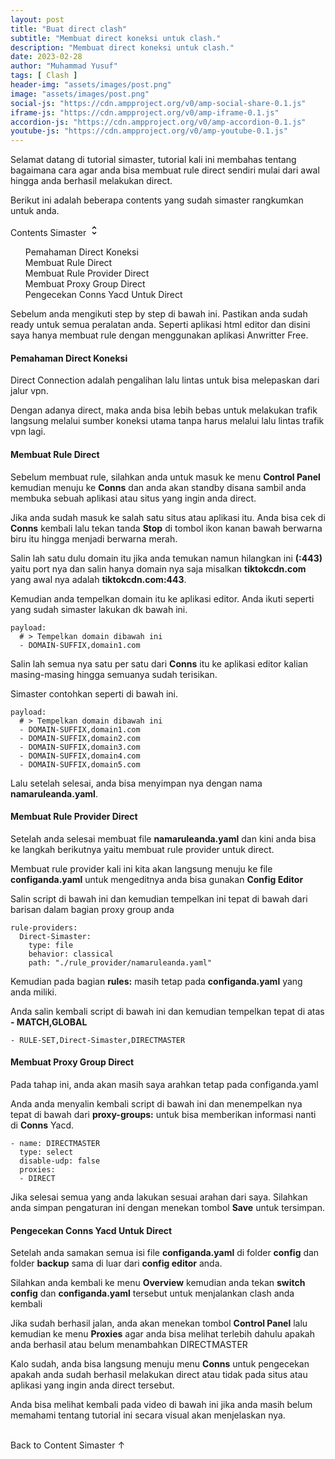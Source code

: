 ```yaml
---
layout: post
title: "Buat direct clash"
subtitle: "Membuat direct koneksi untuk clash."
description: "Membuat direct koneksi untuk clash."
date: 2023-02-28
author: "Muhammad Yusuf"
tags: [ Clash ]
header-img: "assets/images/post.png"
image: "assets/images/post.png"
social-js: "https://cdn.ampproject.org/v0/amp-social-share-0.1.js"
iframe-js: "https://cdn.ampproject.org/v0/amp-iframe-0.1.js"
accordion-js: "https://cdn.ampproject.org/v0/amp-accordion-0.1.js"
youtube-js: "https://cdn.ampproject.org/v0/amp-youtube-0.1.js"
---
```


<p>Selamat datang di tutorial simaster, tutorial kali ini membahas tentang bagaimana cara agar anda bisa membuat rule direct sendiri mulai dari awal hingga anda berhasil melakukan direct.</p>
<p>Berikut ini adalah beberapa contents yang sudah simaster rangkumkan untuk anda.</p>

<div id="btn_toc" on="tap:toc.toggleVisibility" role='button' tabindex='0'>Contents Simaster <svg width="18" height="18" viewBox="0 0 24 24"><path fill="#000000" d="M12,18.17L8.83,15L7.42,16.41L12,21L16.59,16.41L15.17,15M12,5.83L15.17,9L16.58,7.59L12,3L7.41,7.59L8.83,9L12,5.83Z" /></svg></div>
<div id="toc">
<ol>
  <li><a href="#toc_1" title="Pemahaman Direct Koneksi">Pemahaman Direct Koneksi</a></li>
  <li><a href="#toc_2" title="Membuat Rule Direct">Membuat Rule Direct</a></li>
  <li><a href="#toc_3" title="Membuat Rule Provider Direct">Membuat Rule Provider Direct</a></li>
  <li><a href="#toc_4" title="Membuat Proxy Group Direct">Membuat Proxy Group Direct</a></li>
  <li><a href="#toc_5" title="Pengecekan Conns Yacd Untuk Direct">Pengecekan Conns Yacd Untuk Direct</a></li>
</ol>
</div>

<p>Sebelum anda mengikuti step by step di bawah ini. Pastikan anda sudah ready untuk semua peralatan anda.
Seperti aplikasi html editor dan disini saya hanya membuat rule dengan menggunakan aplikasi Anwritter Free.</p>

<h4 id="toc_1">Pemahaman Direct Koneksi</h4>
<p>Direct Connection adalah pengalihan lalu lintas untuk bisa melepaskan dari jalur vpn.</p>
<p>Dengan adanya direct, maka anda bisa lebih bebas untuk melakukan trafik langsung melalui sumber koneksi utama tanpa harus melalui lalu lintas trafik vpn lagi.</p>

<h4 id="toc_2">Membuat Rule Direct</h4>
<p>Sebelum membuat rule, silahkan anda untuk masuk ke menu <b>Control Panel</b> kemudian menuju ke <b>Conns</b> dan anda akan standby disana sambil anda membuka sebuah aplikasi atau situs yang ingin anda direct.</p>
<p>Jika anda sudah masuk ke salah satu situs atau aplikasi itu. Anda bisa cek di <b>Conns</b> kembali lalu tekan tanda <b>Stop</b> di tombol ikon kanan bawah berwarna biru itu hingga menjadi berwarna merah.</p>
<p>Salin lah satu dulu domain itu jika anda temukan namun hilangkan ini <b>(:443)</b> yaitu port nya dan salin hanya domain nya saja misalkan <b>tiktokcdn.com</b> yang awal nya adalah <b>tiktokcdn.com:443</b>.</p>
<p>Kemudian anda tempelkan domain itu ke aplikasi editor. Anda ikuti seperti yang sudah simaster lakukan dk bawah ini.</p>

```
payload:
  # > Tempelkan domain dibawah ini
  - DOMAIN-SUFFIX,domain1.com
```

<p>Salin lah semua nya satu per satu dari <b>Conns</b> itu ke aplikasi editor kalian masing-masing hingga semuanya sudah terisikan.</p>
<p>Simaster contohkan seperti di bawah ini.</p>

```
payload:
  # > Tempelkan domain dibawah ini
  - DOMAIN-SUFFIX,domain1.com
  - DOMAIN-SUFFIX,domain2.com
  - DOMAIN-SUFFIX,domain3.com
  - DOMAIN-SUFFIX,domain4.com
  - DOMAIN-SUFFIX,domain5.com
```

<p>Lalu setelah selesai, anda bisa menyimpan nya dengan nama <b>namaruleanda.yaml</b>.</p>

<h4 id="toc_3">Membuat Rule Provider Direct</h4>
<p>Setelah anda selesai membuat file <b>namaruleanda.yaml</b> dan kini anda bisa ke langkah berikutnya yaitu membuat rule provider untuk direct.</p>
<p>Membuat rule provider kali ini kita akan langsung menuju ke file <b>configanda.yaml</b> untuk mengeditnya anda bisa gunakan <b>Config Editor</b></p>
<p>Salin script di bawah ini dan kemudian tempelkan ini tepat di bawah dari barisan dalam bagian proxy group anda</p>

```
rule-providers:
  Direct-Simaster:
    type: file
    behavior: classical
    path: "./rule_provider/namaruleanda.yaml"
```

<p>Kemudian pada bagian <b>rules:</b> masih tetap pada <b>configanda.yaml</b> yang anda miliki.</p>
<p>Anda salin kembali script di bawah ini dan kemudian tempelkan tepat di atas <b>- MATCH,GLOBAL</b></p>

```
- RULE-SET,Direct-Simaster,DIRECTMASTER
```

<h4 id="toc_4">Membuat Proxy Group Direct</h4>
<p>Pada tahap ini, anda akan masih saya arahkan tetap pada configanda.yaml</p>
<p>Anda anda menyalin kembali script di bawah ini dan menempelkan nya tepat di bawah dari <b>proxy-groups:</b> untuk bisa memberikan informasi nanti di <b>Conns</b> Yacd.</p>

```
- name: DIRECTMASTER
  type: select
  disable-udp: false
  proxies:
  - DIRECT
```

<p>Jika selesai semua yang anda lakukan sesuai arahan dari saya. Silahkan anda simpan pengaturan ini dengan menekan tombol <b>Save</b> untuk tersimpan.</p>

<h4 id="toc_5">Pengecekan Conns Yacd Untuk Direct</h4>
<p>Setelah anda samakan semua isi file <b>configanda.yaml</b> di folder <b>config</b> dan folder <b>backup</b> sama di luar dari <b>config editor</b> anda.</p>
<p>Silahkan anda kembali ke menu <b>Overview</b> kemudian anda tekan <b>switch config</b> dan <b>configanda.yaml</b> tersebut untuk menjalankan clash anda kembali</p>
<p>Jika sudah berhasil jalan, anda akan menekan tombol <b>Control Panel</b> lalu kemudian ke menu <b>Proxies</b> agar anda bisa melihat terlebih dahulu apakah anda berhasil atau belum menambahkan DIRECTMASTER</p>
<p>Kalo sudah, anda bisa langsung menuju menu <b>Conns</b> untuk pengecekan apakah anda sudah berhasil melakukan direct atau tidak pada situs atau aplikasi yang ingin anda direct tersebut.</p>

<p>Anda bisa melihat kembali pada video di bawah ini jika anda masih belum memahami tentang tutorial ini secara visual akan menjelaskan nya.</p>

<amp-youtube width="480" height="270" layout="responsive" data-videoid="p8cE0Z_xPzM">
</amp-youtube>

<br>
<div class="back_toc" on="tap:toc.scrollTo('position' = 'center')" role="button" tabindex="0">Back to Content Simaster ↑</div>
<br>
